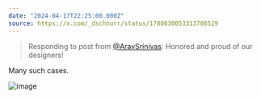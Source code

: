 ```yaml
---
date: "2024-04-17T22:25:00.000Z"
source: https://x.com/_dschnurr/status/1780830053313708529
---
```


> Responding to post from [@AravSrinivas](https://x.com/AravSrinivas): Honored and proud of our designers!

Many such cases.

![image](/static/2024-04-17T22-25-1780830053313708529-0.jpg)

